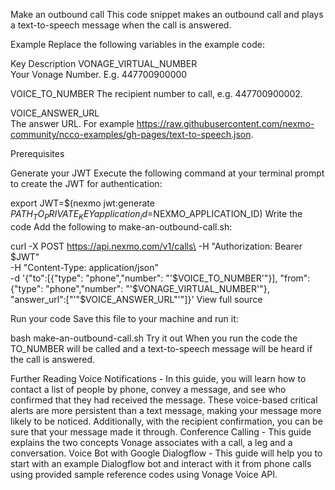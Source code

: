 Make an outbound call
This code snippet makes an outbound call and plays a text-to-speech message when the call is answered.

Example
Replace the following variables in the example code:

Key	Description
VONAGE_VIRTUAL_NUMBER	
Your Vonage Number. E.g. 447700900000

VOICE_TO_NUMBER	
The recipient number to call, e.g. 447700900002.

VOICE_ANSWER_URL	
The answer URL. For example https://raw.githubusercontent.com/nexmo-community/ncco-examples/gh-pages/text-to-speech.json.

Prerequisites

Generate your JWT
Execute the following command at your terminal prompt to create the JWT for authentication:


export JWT=$(nexmo jwt:generate $PATH_TO_PRIVATE_KEY application_id=$NEXMO_APPLICATION_ID)
Write the code
Add the following to make-an-outbound-call.sh:


curl -X POST https://api.nexmo.com/v1/calls\
  -H "Authorization: Bearer $JWT"\
  -H "Content-Type: application/json"\
  -d '{"to":[{"type": "phone","number": "'$VOICE_TO_NUMBER'"}],
      "from": {"type": "phone","number": "'$VONAGE_VIRTUAL_NUMBER'"},
      "answer_url":["'"$VOICE_ANSWER_URL"'"]}'
View full source

Run your code
Save this file to your machine and run it:

bash make-an-outbound-call.sh
Try it out
When you run the code the TO_NUMBER will be called and a text-to-speech message will be heard if the call is answered.

Further Reading
Voice Notifications - In this guide, you will learn how to contact a list of people by phone, convey a message, and see who confirmed that they had received the message. These voice-based critical alerts are more persistent than a text message, making your message more likely to be noticed. Additionally, with the recipient confirmation, you can be sure that your message made it through.
Conference Calling - This guide explains the two concepts Vonage associates with a call, a leg and a conversation.
Voice Bot with Google Dialogflow - This guide will help you to start with an example Dialogflow bot and interact with it from phone calls using provided sample reference codes using Vonage Voice API.